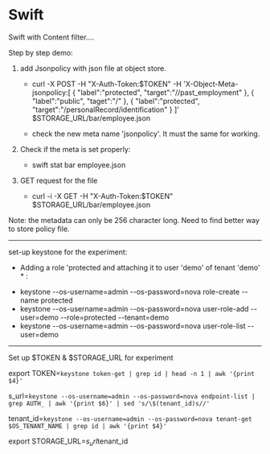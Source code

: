 Swift
=====
Swift with Content filter....

Step by step demo:

1. add Jsonpolicy with json file at object store.
	- curl -X POST -H "X-Auth-Token:$TOKEN" -H 'X-Object-Meta-jsonpolicy:[ { "label":"protected", "target":"//past_employment" }, { "label":"public", "taget":"/" }, { "label":"protected", "target":"/personalRecord/identification" } ]' $STORAGE_URL/bar/employee.json

	- check the new meta name 'jsonpolicy'. It must the same for working.

2. Check if the meta is set properly:
	- swift stat bar employee.json

3. GET request for the file
	- curl -i -X GET -H "X-Auth-Token:$TOKEN" $STORAGE_URL/bar/employee.json


Note: the metadata can only be 256 character long. Need to find better way to store policy file.



------------------------------------------------------------------------------
set-up keystone for the experiment:

* Adding a role 'protected and attaching it to user 'demo' of tenant 'demo' * :

- keystone --os-username=admin --os-password=nova role-create --name protected
- keystone --os-username=admin --os-password=nova user-role-add --user=demo --role=protected --tenant=demo
- keystone --os-username=admin --os-password=nova user-role-list --user=demo


--------------------------------------------------------------------------------

Set up $TOKEN & $STORAGE_URL for experiment

export TOKEN=`keystone token-get | grep id | head -n 1 | awk '{print $4}'`

s_url=`keystone --os-username=admin --os-password=nova endpoint-list | grep AUTH_ | awk '{print $6}' | sed 's/\$(tenant_id)s//'`

tenant_id=`keystone --os-username=admin --os-password=nova tenant-get $OS_TENANT_NAME | grep id | awk '{print $4}'`

export STORAGE_URL=$s_url$tenant_id
